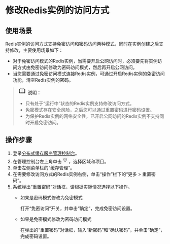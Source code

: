 # 修改Redis实例的访问方式<a name="dcs-ug-0312042"></a>

## 使用场景<a name="section11123315112413"></a>

Redis实例的访问方式支持免密访问和密码访问两种模式，同时在实例创建之后支持修改，主要使用场景如下：

-   对于免密访问模式的Redis实例，当需要开启公网访问时，必须要先将实例访问方式由免密访问修改为密码访问模式，然后再开启公网访问。
-   当您需要通过免密访问模式连接Redis实例，可通过开启Redis实例的免密访问功能，清空Redis实例的密码。

>![](public_sys-resources/icon-note.gif) **说明：** 
>-   只有处于“运行中”状态的Redis实例支持修改访问方式。
>-   免密模式存在安全风险，之后您可以通过重置密码进行密码设置。
>-   为保护Redis实例的网络安全性，已开启公网访问的Redis实例不支持同时开启免密访问。

## 操作步骤<a name="section166215281808"></a>

1.  登录[分布式缓存服务管理控制台](https://console.huaweicloud.com/dcs)。
2.  在管理控制台左上角单击![](figures/icon-region.png)，选择区域和项目。
3.  单击左侧菜单栏的“缓存管理”。
4.  在需要修改访问方式的Redis实例右侧，单击“操作”栏下的“更多 \> 重置密码”。
5.  系统弹出“重置密码”对话框，请根据实际情况选择以下操作。
    -   如果是密码模式修改为免密模式

        打开“免密访问”开关，并单击“确定”，完成免密访问设置。

    -   如果是免密模式修改为密码访问模式

        在弹出的“重置密码”对话框，输入“新密码”和“确认密码”，并单击“确定”，完成密码设置。



